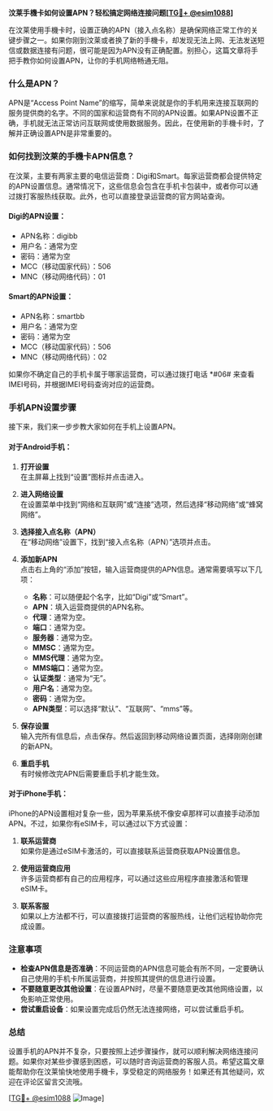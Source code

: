 **汶莱手機卡如何设置APN？轻松搞定网络连接问题[[TG💪+ @esim1088](https://t.me/s/esim1088)]**

在汶莱使用手機卡时，设置正确的APN（接入点名称）是确保网络正常工作的关键步骤之一。如果你刚到汶莱或者换了新的手機卡，却发现无法上网、无法发送短信或数据连接有问题，很可能是因为APN没有正确配置。别担心，这篇文章将手把手教你如何设置APN，让你的手机网络畅通无阻。

### 什么是APN？

APN是“Access Point Name”的缩写，简单来说就是你的手机用来连接互联网的服务提供商的名字。不同的国家和运营商有不同的APN设置。如果APN设置不正确，手机就无法正常访问互联网或使用数据服务。因此，在使用新的手機卡时，了解并正确设置APN是非常重要的。

### 如何找到汶莱的手機卡APN信息？

在汶莱，主要有两家主要的电信运营商：Digi和Smart。每家运营商都会提供特定的APN设置信息。通常情况下，这些信息会包含在手机卡包装中，或者你可以通过拨打客服热线获取。此外，也可以直接登录运营商的官方网站查询。

#### Digi的APN设置：
- APN名称：digibb
- 用户名：通常为空
- 密码：通常为空
- MCC（移动国家代码）：506
- MNC（移动网络代码）：01

#### Smart的APN设置：
- APN名称：smartbb
- 用户名：通常为空
- 密码：通常为空
- MCC（移动国家代码）：506
- MNC（移动网络代码）：02

如果你不确定自己的手机卡属于哪家运营商，可以通过拨打电话 *#06# 来查看IMEI号码，并根据IMEI号码查询对应的运营商。

### 手机APN设置步骤

接下来，我们来一步步教大家如何在手机上设置APN。

#### 对于Android手机：

1. **打开设置**  
   在主屏幕上找到“设置”图标并点击进入。

2. **进入网络设置**  
   在设置菜单中找到“网络和互联网”或“连接”选项，然后选择“移动网络”或“蜂窝网络”。

3. **选择接入点名称（APN）**  
   在“移动网络”设置下，找到“接入点名称（APN）”选项并点击。

4. **添加新APN**  
   点击右上角的“添加”按钮，输入运营商提供的APN信息。通常需要填写以下几项：
   - **名称**：可以随便起个名字，比如“Digi”或“Smart”。
   - **APN**：填入运营商提供的APN名称。
   - **代理**：通常为空。
   - **端口**：通常为空。
   - **服务器**：通常为空。
   - **MMSC**：通常为空。
   - **MMS代理**：通常为空。
   - **MMS端口**：通常为空。
   - **认证类型**：通常为“无”。
   - **用户名**：通常为空。
   - **密码**：通常为空。
   - **APN类型**：可以选择“默认”、“互联网”、“mms”等。

5. **保存设置**  
   输入完所有信息后，点击保存。然后返回到移动网络设置页面，选择刚刚创建的新APN。

6. **重启手机**  
   有时候修改完APN后需要重启手机才能生效。

#### 对于iPhone手机：

iPhone的APN设置相对复杂一些，因为苹果系统不像安卓那样可以直接手动添加APN。不过，如果你有eSIM卡，可以通过以下方式设置：

1. **联系运营商**  
   如果你是通过eSIM卡激活的，可以直接联系运营商获取APN设置信息。

2. **使用运营商应用**  
   许多运营商都有自己的应用程序，可以通过这些应用程序直接激活和管理eSIM卡。

3. **联系客服**  
   如果以上方法都不行，可以直接拨打运营商的客服热线，让他们远程协助你完成设置。

### 注意事项

- **检查APN信息是否准确**：不同运营商的APN信息可能会有所不同，一定要确认自己使用的手机卡所属运营商，并按照其提供的信息进行设置。
- **不要随意更改其他设置**：在设置APN时，尽量不要随意更改其他网络设置，以免影响正常使用。
- **尝试重启设备**：如果设置完成后仍然无法连接网络，可以尝试重启手机。

### 总结

设置手机的APN并不复杂，只要按照上述步骤操作，就可以顺利解决网络连接问题。如果你对某些步骤感到困惑，可以随时咨询运营商的客服人员。希望这篇文章能帮助你在汶莱愉快地使用手機卡，享受稳定的网络服务！如果还有其他疑问，欢迎在评论区留言交流哦。

[[TG💪+ @esim1088](https://t.me/s/esim1088) ![Image](https://i.postimg.cc/4NQfJmqS/Snipaste-2025-05-13-00-14-12.png)]